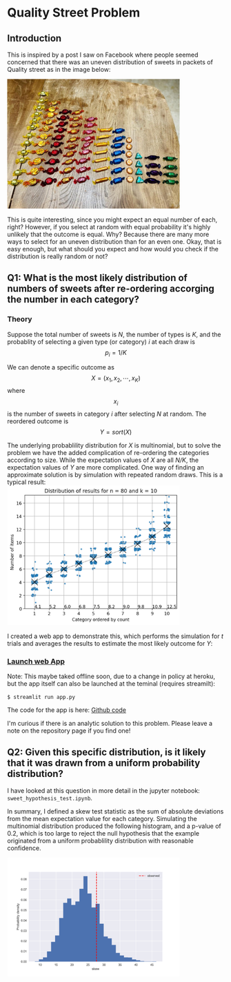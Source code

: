 <script src="https://cdn.mathjax.org/mathjax/latest/MathJax.js?config=TeX-AMS-MML_HTMLorMML" type="text/javascript"></script>

# Quality Street Problem

## Introduction
This is inspired by a post I saw on Facebook where people seemed concerned that there was an uneven distribution of sweets in packets of Quality street as in the image below:

<img src="Sweet_selection.jpg" width="400">

This is quite interesting, since you might expect an equal number of each, right? However, if you select at random with equal probability it's highly unlikely that the outcome is equal. Why? Because there are many more ways to select for an uneven distribution than for an even one. Okay, that is easy enough, but what should you expect and how would you check if the distribution is really random or not?  


## Q1: What is the most likely distribution of numbers of sweets after re-ordering accorging the number in each category?

### Theory
Suppose the total number of sweets is *N*, the number of types is *K*, and the probablity of selecting a given type (or category) *i* at each draw is 
$$p_i = 1/K$$

We can denote a specific outcome as
$$X = (x_1, x_2, \cdots, x_K)$$
where $$x_i$$ is the number of sweets in category *i* after selecting *N* at random.  The reordered outcome is
$$Y = sort(X)$$

The underlying probablility distribution for *X* is multinomial, but to solve the problem we have the added complication of re-ordering the categories according to size. While the expectation values of *X* are all *N/K*, the expectation values of *Y* are more complicated.
One way of finding an approximate solution is by simulation with repeated random draws. This is a typical result:  
<img src="Simulation_result.png" width="400" />

I created a web app to demonstrate this, which performs the simulation for *t* trials and averages the results to estimate the most likely outcome for *Y*:

### [Launch web App](https://mysterious-falls-98860.herokuapp.com/)
Note: This maybe taked offline soon, due to a change in policy at heroku, but the app itself can also be launched at the teminal (requires streamilt):

```
$ streamlit run app.py
```

The code for the app is here: [Github code](https://github.com/stuarthaze/Quality_Street)

I'm curious if there is an analytic solution to this problem. Please leave a note on the repository page if you find one!

## Q2: Given this specific distribution, is it likely that it was drawn from a uniform probability distribution?

I have looked at this question in more detail in the jupyter notebook: `sweet_hypothesis_test.ipynb`.  

In summary, I defined a skew test statistic as the sum of absolute deviations from the mean expectation value for each category. Simulating the multinomial distribution produced the following histogram, and a p-value of 0.2, which is too large to reject the null hypothesis that the example originated from a uniform probablility distribution with reasonable confidence.

<img src="skew_probability.png" width="400" />